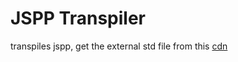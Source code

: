# JSPP Transpiler
transpiles jspp, get the external std file from this [cdn](cdn.jsdelivr.net/gh/chickencuber/jspp-transpile@latest/std.js)
